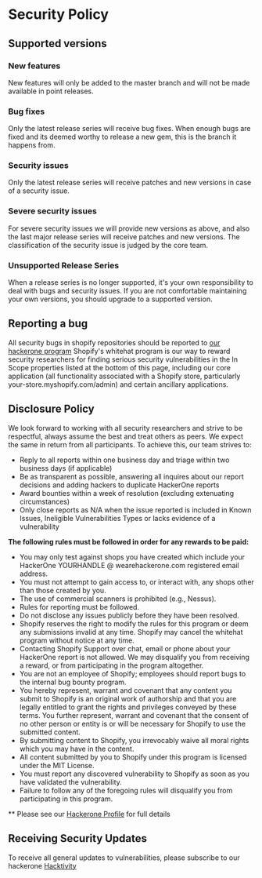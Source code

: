 # Security Policy

## Supported versions

### New features

New features will only be added to the master branch and will not be made available in point releases.

### Bug fixes

Only the latest release series will receive bug fixes. When enough bugs are fixed and its deemed worthy to release a new gem, this is the branch it happens from.

### Security issues

Only the latest release series will receive patches and new versions in case of a security issue.

### Severe security issues

For severe security issues we will provide new versions as above, and also the last major release series will receive patches and new versions. The classification of the security issue is judged by the core team.

### Unsupported Release Series

When a release series is no longer supported, it's your own responsibility to deal with bugs and security issues. If you are not comfortable maintaining your own versions, you should upgrade to a supported version.

## Reporting a bug

All security bugs in shopify repositories should be reported to [our hackerone program](https://hackerone.com/shopify)
Shopify's whitehat program is our way to reward security researchers for finding serious security vulnerabilities in the In Scope properties listed at the bottom of this page, including our core application (all functionality associated with a Shopify store, particularly your-store.myshopify.com/admin) and certain ancillary applications.

## Disclosure Policy

We look forward to working with all security researchers and strive to be respectful, always assume the best and treat others as peers. We expect the same in return from all participants. To achieve this, our team strives to:

-   Reply to all reports within one business day and triage within two business days (if applicable)
-   Be as transparent as possible, answering all inquires about our report decisions and adding hackers to duplicate HackerOne reports
-   Award bounties within a week of resolution (excluding extenuating circumstances)
-   Only close reports as N/A when the issue reported is included in Known Issues, Ineligible Vulnerabilities Types or lacks evidence of a vulnerability

**The following rules must be followed in order for any rewards to be paid:**

-   You may only test against shops you have created which include your HackerOne YOURHANDLE @ wearehackerone.com registered email address.
-   You must not attempt to gain access to, or interact with, any shops other than those created by you.
-   The use of commercial scanners is prohibited (e.g., Nessus).
-   Rules for reporting must be followed.
-   Do not disclose any issues publicly before they have been resolved.
-   Shopify reserves the right to modify the rules for this program or deem any submissions invalid at any time. Shopify may cancel the whitehat program without notice at any time.
-   Contacting Shopify Support over chat, email or phone about your HackerOne report is not allowed. We may disqualify you from receiving a reward, or from participating in the program altogether.
-   You are not an employee of Shopify; employees should report bugs to the internal bug bounty program.
-   You hereby represent, warrant and covenant that any content you submit to Shopify is an original work of authorship and that you are legally entitled to grant the rights and privileges conveyed by these terms. You further represent, warrant and covenant that the consent of no other person or entity is or will be necessary for Shopify to use the submitted content.
-   By submitting content to Shopify, you irrevocably waive all moral rights which you may have in the content.
-   All content submitted by you to Shopify under this program is licensed under the MIT License.
-   You must report any discovered vulnerability to Shopify as soon as you have validated the vulnerability.
-   Failure to follow any of the foregoing rules will disqualify you from participating in this program.

\*\* Please see our [Hackerone Profile](https://hackerone.com/shopify) for full details

## Receiving Security Updates

To receive all general updates to vulnerabilities, please subscribe to our hackerone [Hacktivity](https://hackerone.com/shopify/hacktivity)
